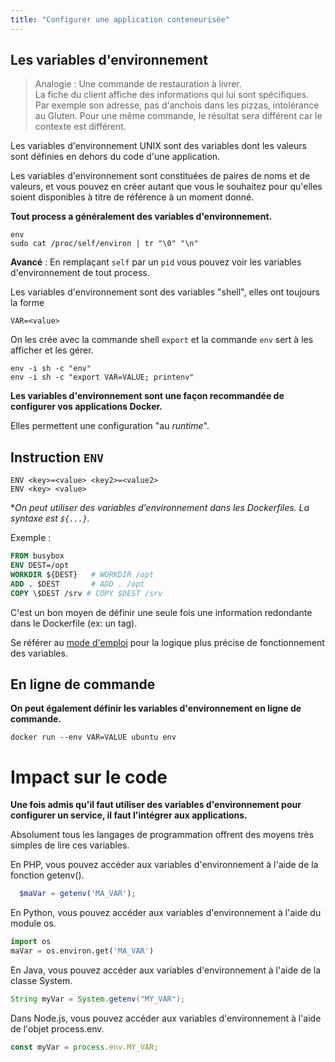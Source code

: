 ```yaml
---
title: "Configurer une application conteneurisée"
---
```


<!-- ## Objectifs pédagogiques
  - Comprendre les variables d'environnement d'un process
  - Savoir utiliser la directive ENV dans un Dockerfile
  - Savoir passer des variables d'environnement à un conteneur -->

<!-- --- -->

## Les variables d'environnement 

> Analogie : Une commande de restauration à livrer.   
> La fiche du client affiche des informations qui lui sont spécifiques.  
> Par exemple son adresse, pas d'anchois dans les pizzas, intolérance au Gluten.
> Pour une même commande, le résultat sera différent car le contexte est différent.

Les variables d'environnement UNIX sont des variables dont les valeurs sont définies en dehors du code d'une application.

Les variables d'environnement sont constituées de paires de noms et de valeurs, et vous pouvez en créer autant que vous le souhaitez pour qu'elles soient disponibles à titre de référence à un moment donné.

<!-- --- -->

**Tout process a généralement des variables d'environnement.** 

```shell
env
sudo cat /proc/self/environ | tr "\0" "\n"
```

**Avancé** : En remplaçant `self` par un `pid` vous pouvez voir les variables d'environnement de tout process.

<!-- --- -->

Les variables d'environnement sont des variables "shell", elles ont toujours la forme

```shell
VAR=<value>
```

On les crée avec la commande shell `export` et la commande `env` sert à les afficher et les gérer.


```shell
env -i sh -c "env"
env -i sh -c "export VAR=VALUE; printenv"
```

<!-- --- -->

**Les variables d'environnement sont une façon recommandée de configurer vos applications Docker.**

Elles permettent une configuration "au _runtime_".

## Instruction `ENV`

```shell
ENV <key>=<value> <key2>=<value2>
ENV <key> <value>
```

<!-- --- -->

**On peut utiliser des variables d'environnement dans les Dockerfiles. La syntaxe est `${...}`.*

Exemple :
```Dockerfile
FROM busybox
ENV DEST=/opt
WORKDIR ${DEST}   # WORKDIR /opt
ADD . $DEST       # ADD . /opt
COPY \$DEST /srv # COPY $DEST /srv
```

C'est un bon moyen de définir une seule fois une information redondante dans le Dockerfile (ex: un tag).

Se référer au [mode d'emploi](https://docs.docker.com/engine/reference/builder/#environment-replacement) pour la logique plus précise de fonctionnement des variables.

<!-- --- -->

## En ligne de commande 

**On peut également définir les variables d'environnement en ligne de commande.**

```shell
docker run --env VAR=VALUE ubuntu env
```

<!-- --- -->

# Impact sur le code 

**Une fois admis qu'il faut utiliser des variables d'environnement pour configurer un service, il faut l'intégrer aux applications.**

Absolument tous les langages de programmation offrent des moyens très simples de lire ces variables.

En PHP, vous pouvez accéder aux variables d'environnement à l'aide de la fonction getenv().
```php
  $maVar = getenv('MA_VAR');
```

En Python, vous pouvez accéder aux variables d'environnement à l'aide du module os.
```python
import os
maVar = os.environ.get('MA_VAR')
```

En Java, vous pouvez accéder aux variables d'environnement à l'aide de la classe System.

```java
String myVar = System.getenv("MY_VAR");
```
Dans Node.js, vous pouvez accéder aux variables d'environnement à l'aide de l'objet process.env.
```javascript 
const myVar = process.env.MY_VAR;
```
